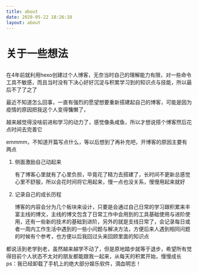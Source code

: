 ```yaml
---
title: about
date: 2020-05-22 18:26:18
layout: about
---
```

# 关于一些想法
## 

在4年前就利用hexo创建过个人博客，无奈当时自己的理解能力有限，对一些命令工具不敏感，而且当时没有下决心好好沉淀与积累学习到的知识点与技能，所以最后不了了之了

最近不知道怎么回事，一直有强烈的愿望想要重新搭建起自己的博客，可能是因为疫情的原因把我这个人变得慵懒了，

越来越觉得没啥前进和学习的动力了，感觉像条咸鱼，所以才想说搭个博客然后花点时间去完善它

emmmm，不知道开篇写点什么，等以后想到了再补充吧，开博客的原因主要有两点

1. 侧面激励自己动起来

    有了博客心里就有了心里负担，毕竟花了精力去搭建了，长时间不更新总感觉心里不舒服，所以会花时间将它用起来，慢一点也没关系，慢慢用起来就好

2. 记录自己的成长历程

    博客的内容会分为几个板块来设计，只要是会通过自己日常的学习跟积累来丰富主线的博文，主线的博文包含了日常工作中会用到的工具基础使用与进阶使用，还有一些新的技术的基础到进阶，另外的就是支线日常了，会记录每日或者一周内工作生活中遇到的一些小问题与解决方法，方便后来人遇到相同问题的时候有个参考，也方便以后我回过头来回顾里面的知识点

都说活到老学到老，虽然越来越学不动了，但是原地踏步就等于退步，希望所有觉得目前个人状态不太对的朋友都能跟我一起来，从每天的积累开始，慢慢成长
ps：我已经卸载了手机上的绝大部分娱乐软件，滴血明志！